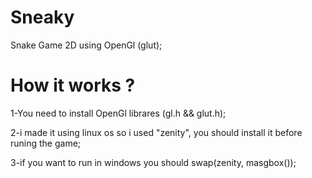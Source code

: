 # Sneaky
Snake Game 2D using OpenGl (glut);

# How it works ?
1-You need to install OpenGl librares (gl.h && glut.h);

2-i made it using linux os so i used "zenity", you should install it before runing the game;

3-if you want to run in windows you should swap(zenity, masgbox());
